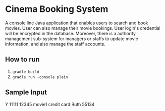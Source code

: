 # Cinema Booking System
A console line Java application that enables users to search and book movies. User can also manage their movie bookings. User login's credential will be encrypted in the database. Moreover, there is a authority management sub-system for managers or staffs to update movie information, and also manage the staff accounts.

## How to run
1. `gradle build`
2. `gradle run -console plain`


## Sample Input
Y
11111
12345
movie1
credit card
Ruth
55134